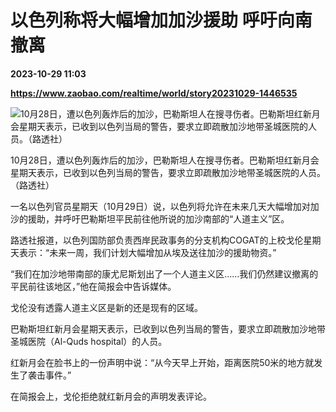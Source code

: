 # 以色列称将大幅增加加沙援助 呼吁向南撤离

**2023-10-29 11:03**

**https://www.zaobao.com/realtime/world/story20231029-1446535**

![10月28日，遭以色列轰炸后的加沙，巴勒斯坦人在搜寻伤者。巴勒斯坦红新月会星期天表示，已收到以色列当局的警告，要求立即疏散加沙地带圣城医院的人员。（路透社）](https://static.zaobao.com/s3fs-public/styles/article_large_full/public/articles/2023/10/29/2023-10-29T093026Z993694607RC2P14ARGN3ERTRMADP3ISRAEL-PALESTINIANS.JPG?itok=NrTuGs4h "10月28日，遭以色列轰炸后的加沙，巴勒斯坦人在搜寻伤者。巴勒斯坦红新月会星期天表示，已收到以色列当局的警告，要求立即疏散加沙地带圣城医院的人员。（路透社）")

10月28日，遭以色列轰炸后的加沙，巴勒斯坦人在搜寻伤者。巴勒斯坦红新月会星期天表示，已收到以色列当局的警告，要求立即疏散加沙地带圣城医院的人员。（路透社）

一名以色列官员星期天（10月29日）说，以色列将允许在未来几天大幅增加对加沙的援助，并呼吁巴勒斯坦平民前往他所说的加沙南部的“人道主义”区。

路透社报道，以色列国防部负责西岸民政事务的分支机构COGAT的上校戈伦星期天表示：“未来一周，我们计划大幅增加从埃及送往加沙的援助物资。”

“我们在加沙地带南部的康尤尼斯划出了一个人道主义区……我们仍然建议撤离的平民前往该地区，”他在简报会中告诉媒体。

戈伦没有透露人道主义区是新的还是现有的区域。

巴勒斯坦红新月会星期天表示，已收到以色列当局的警告，要求立即疏散加沙地带圣城医院（Al-Quds hospital）的人员。

红新月会在脸书上的一份声明中说：“从今天早上开始，距离医院50米的地方就发生了袭击事件。”

在简报会上，戈伦拒绝就红新月会的声明发表评论。
